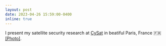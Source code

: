 ```yaml
---
layout: post
date: 2023-04-26 15:59:00-0400
inline: true
---
```


I present my satellite security research at <a href="https://cysat.eu/" target="blank">CySat</a> in beatiful Paris, France :fr: <a target="_blank" href="{{ '/assets/img/news/cysat.jpeg' | prepend: site.baseurl | prepend: site.url }}">&#91;Photo&#93;</a>.